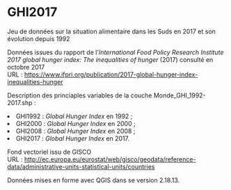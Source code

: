 # GHI2017

Jeu de données sur la situation alimentaire dans les Suds en 2017 et son évolution depuis 1992<br>

Données issues du rapport de l'<i>International Food Policy Research Institute</i> <i>2017 global hunger index: The inequalities of hunger</i> (2017) consulté en octobre 2017</br>
URL : https://www.ifpri.org/publication/2017-global-hunger-index-inequalities-hunger<br>

Description des princiaples variables de la couche Monde_GHI_1992-2017.shp :<br>
<li>GHI1992 : <i>Global Hunger Index</i> en 1992 ;<br>
<li>GHI2000 : <i>Global Hunger Index</i> en 2000 ;<br>
<li>GHI2008 : <i>Global Hunger Index</i> en 2008 ;<br>
<li>GHI2017 : <i>Global Hunger Index</i> en 2017.<br>

Fond vectoriel issu de GISCO<br>
URL : http://ec.europa.eu/eurostat/web/gisco/geodata/reference-data/administrative-units-statistical-units/countries<br>

Données mises en forme avec QGIS dans se version 2.18.13.
